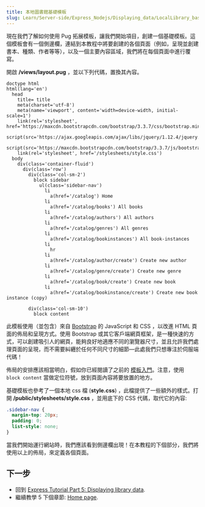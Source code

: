 ```yaml
---
title: 本地圖書館基礎模板
slug: Learn/Server-side/Express_Nodejs/Displaying_data/LocalLibrary_base_template
---
```


現在我們了解如何使用 Pug 拓展模板，讓我們開始項目，創建一個基礎模板。這個模板會有一個側邊欄，連結到本教程中將要創建的各個頁面（例如，呈現並創建書本、種類、作者等等），以及一個主要內容區域，我們將在每個頁面中進行覆寫。

開啟 **/views/layout.pug** ，並以下列代碼，置換其內容。

```pug
doctype html
html(lang='en')
  head
    title= title
    meta(charset='utf-8')
    meta(name='viewport', content='width=device-width, initial-scale=1')
    link(rel='stylesheet', href='https://maxcdn.bootstrapcdn.com/bootstrap/3.3.7/css/bootstrap.min.css')
    script(src='https://ajax.googleapis.com/ajax/libs/jquery/1.12.4/jquery.min.js')
    script(src='https://maxcdn.bootstrapcdn.com/bootstrap/3.3.7/js/bootstrap.min.js')
    link(rel='stylesheet', href='/stylesheets/style.css')
  body
    div(class='container-fluid')
      div(class='row')
        div(class='col-sm-2')
          block sidebar
            ul(class='sidebar-nav')
              li
                a(href='/catalog') Home
              li
                a(href='/catalog/books') All books
              li
                a(href='/catalog/authors') All authors
              li
                a(href='/catalog/genres') All genres
              li
                a(href='/catalog/bookinstances') All book-instances
              li
                hr
              li
                a(href='/catalog/author/create') Create new author
              li
                a(href='/catalog/genre/create') Create new genre
              li
                a(href='/catalog/book/create') Create new book
              li
                a(href='/catalog/bookinstance/create') Create new book instance (copy)

        div(class='col-sm-10')
          block content
```

此模板使用（並包含）來自 [Bootstrap](http://getbootstrap.com/) 的 JavaScript 和 CSS ，以改進 HTML 頁面的佈局和呈現方式。使用 Bootstrap 或其它客戶端網頁框架，是一種快速的方式，可以創建吸引人的網頁，能夠良好地適應不同的瀏覽器尺寸，並且允許我們處理頁面的呈現，而不需要糾纒於任何不同尺寸的細節—此處我們只想專注於伺服端代碼！

佈局的安排應該相當明白，假如你已經閱讀了之前的 [模板入門](/zh-TW/docs/Learn/Server-side/Express_Nodejs/Displaying_data#Template_primer)。注意，使用 `block content` 當做定位符號，放到頁面內容將要放置的地方。

基礎模板也參考了一個本地 css 檔 (**style.css**) ，此檔提供了一些額外的樣式。打開 **/public/stylesheets/style.css** ，並用底下的 CSS 代碼，取代它的內容:

```css
.sidebar-nav {
  margin-top: 20px;
  padding: 0;
  list-style: none;
}
```

當我們開始運行網站時，我們應該看到側邊欄出現！在本教程的下個部分，我們將使用以上的佈局，來定義各個頁面。

## 下一步

- 回到 [Express Tutorial Part 5: Displaying library data](/zh-TW/docs/Learn/Server-side/Express_Nodejs/Displaying_data).
- 繼續教學 5 下個章節: [Home page](/zh-TW/docs/Learn/Server-side/Express_Nodejs/Displaying_data/Home_page).
